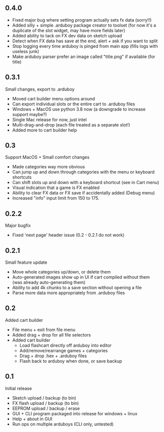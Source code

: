 ## 0.4.0

* Fixed major bug where setting program actually sets fx data (sorry!!)
* Added silly + simple .arduboy package creator to toolset (for now it's a duplicate of the slot widget, may have more fields later)
* Added ability to tack on FX dev data on sketch upload
* Detect when FX data has save at the end, alert + ask if you want to split
* Stop logging every time arduboy is pinged from main app (fills logs with useless junk)
* Make arduboy parser prefer an image called "title.png" if available (for title)

## 0.3.1

Small changes, export to .arduboy

* Moved cart builder menu options around
* Can export individual slots or the entire cart to .arduboy files
* Windows + MacOS use python 3.8 now (a downgrade to increase support maybe?)
* Single Mac release for now, just intel
* Multi-drag-and-drop (each file treated as a separate slot!)
* Added more to cart builder help

## 0.3

Support MacOS + Small comfort changes

* Made categories way more obvious
* Can jump up and down through categories with the menu or keyboard shortcuts
* Can shift slots up and down with a keyboard shortcut (see in Cart menu)
* Visual indication that a game is FX enabled
* Ability to clear FX data or FX save if accidentally added (Debug menu)
* Increased "info" input limit from 150 to 175.

## 0.2.2

Major bugfix

* Fixed 'next page' header issue (0.2 - 0.2.1 do not work)

## 0.2.1

Small feature update

* Move whole categories up/down, or delete them
* Auto-generated images show up in UI if cart compiled without them (was already auto-generating them)
* Ability to add 4k chunks to a save section without opening a file
* Parse more data more appropriately from .arduboy files

## 0.2

Added cart builder

* File menu + exit from file menu
* Added drag + drop for all file selectors
* Added cart builder
  * Load flashcart directly off arduboy into editor
  * Add/remove/rearrange games + categories
  * Drag + drop .hex + .arduboy files
  * Flash back to arduboy when done, or save backup

## 0.1

Initial release

* Sketch upload / backup (to bin)
* FX flash upload / backup (to bin)
* EEPROM upload / backup / erase
* GUI + CLI program packaged into release for windows + linux
* Help + about in GUI
* Run ops on multiple arduboys (CLI only, untested)